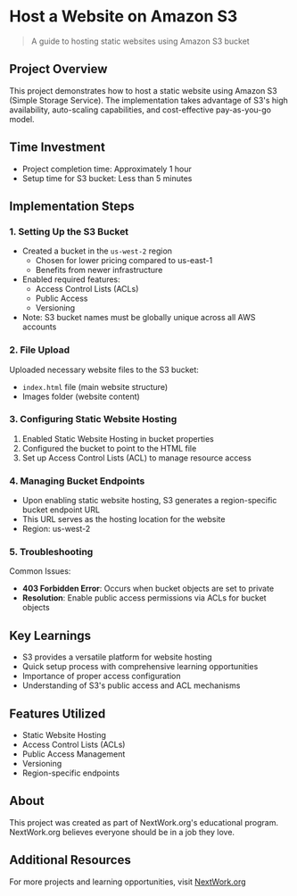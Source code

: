 # Host a Website on Amazon S3
> A guide to hosting static websites using Amazon S3 bucket

## Project Overview
This project demonstrates how to host a static website using Amazon S3 (Simple Storage Service). The implementation takes advantage of S3's high availability, auto-scaling capabilities, and cost-effective pay-as-you-go model.

## Time Investment
- Project completion time: Approximately 1 hour
- Setup time for S3 bucket: Less than 5 minutes

## Implementation Steps

### 1. Setting Up the S3 Bucket
- Created a bucket in the `us-west-2` region
  - Chosen for lower pricing compared to us-east-1
  - Benefits from newer infrastructure
- Enabled required features:
  - Access Control Lists (ACLs)
  - Public Access
  - Versioning
- Note: S3 bucket names must be globally unique across all AWS accounts

### 2. File Upload
Uploaded necessary website files to the S3 bucket:
- `index.html` file (main website structure)
- Images folder (website content)

### 3. Configuring Static Website Hosting
1. Enabled Static Website Hosting in bucket properties
2. Configured the bucket to point to the HTML file
3. Set up Access Control Lists (ACL) to manage resource access

### 4. Managing Bucket Endpoints
- Upon enabling static website hosting, S3 generates a region-specific bucket endpoint URL
- This URL serves as the hosting location for the website
- Region: us-west-2

### 5. Troubleshooting
Common Issues:
- **403 Forbidden Error**: Occurs when bucket objects are set to private
- **Resolution**: Enable public access permissions via ACLs for bucket objects

## Key Learnings
- S3 provides a versatile platform for website hosting
- Quick setup process with comprehensive learning opportunities
- Importance of proper access configuration
- Understanding of S3's public access and ACL mechanisms

## Features Utilized
- Static Website Hosting
- Access Control Lists (ACLs)
- Public Access Management
- Versioning
- Region-specific endpoints

## About
This project was created as part of NextWork.org's educational program. NextWork.org believes everyone should be in a job they love.

## Additional Resources
For more projects and learning opportunities, visit [NextWork.org](https://nextwork.org)
